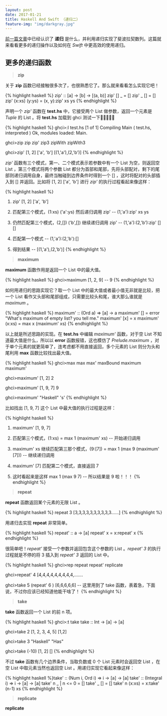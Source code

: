 ```yaml
---
layout: post
date: 2017-01-21
title: Haskell And Swift （递归二）
feature-img: "img/darkgray.jpg"
---
```


[前一篇文章](https://redtwowolf.github.io/2017/01/16/Haskell-And-Swift-Recursion.html)中已经认识了 **递归** 是什么，并利用递归实现了斐波拉契数列。这篇就来看看更多的递归操作以及如何在 *Swift* 中更高效的使用递归。

更多的递归函数
---

> **zip**

关于 **zip** 函数已经接触很多次了，也很熟悉它了。那么就来看看怎么实现它吧！

{% highlight haskell %}
zip' :: [a] -> [b] -> [(a, b)]
zip' [] _ = []
zip' _ [] = []
zip' (x:xs) (y:ys) = (x, y):zip' xs ys
{% endhighlight %}

声明一个 *zip'* 函数在 **test.hs** 中，它接受两个 List 做参数，返回一个元素是 *Tuple* 的 List 。将 **test.hs** 加载到 ghci 测试一下🌰🌰🌰🌰🌰

{% highlight haskell %}
ghci>:l test.hs
[1 of 1] Compiling Main             ( test.hs, interpreted )
Ok, modules loaded: Main.

ghci>zip
zip       zip'      zip3      zipWith   zipWith3

ghci>zip' [1, 2] ['a', 'b']
[(1,'a'),(2,'b')]
{% endhighlight %}

*zip'* 函数有三个模式，第一、二个模式表示若参数中有一个 List 为空，则返回空 List ，第三个模式将两个参数 List 都分为首部和尾部，先将头部配对，剩下的尾部则递归调用自身，最终当触碰到边界条件时得到一个 [] ，这时将配对的头部插入到 [] 并返回。比如将 [1, 2] ['a', 'b'] 进行 *zip'* 的执行过程看起来像这样：

{% highlight haskell %}
1. zip' [1, 2] ['a', 'b']

2. 匹配第三个模式，(1:xs) ('a':ys) 然后递归调用 zip'
-- (1,'a'):zip' xs ys

3. 仍然匹配第三个模式，(2,[]) ('b',[])  继续递归调用 zip'
-- (1,'a'):(2,'b'):zip' [] []

4. 匹配第一个模式
-- (1,'a'):(2,'b'):[]

5. 得到结果
-- [(1,'a'),(2,'b')]
{% endhighlight %}

> **maximum**

**maximum** 函数作用是返回一个 List 中的最大值。

{% highlight haskell %}
ghci>maximum [1, 2, 9] -- 9
{% endhighlight %}

如何用递归的思路实现它？取一个 List 中的最大值或者最小值无非就是比较，把一个 List 看作又头部和尾部组成，只需要比较头和尾，谁大那么谁就是 *maximum* 。

{% highlight haskell %}
maximum' :: (Ord a) => [a] -> a
maximum' [] = error "What's maximum of empty list? you tell me."
maximum' [x] = x
maximum' (x:xs) = max x (maximum' xs)
{% endhighlight %}

以上就是所述思路的实现。在 **test.hs** 中编辑 *maximum'* 函数，对于空 List 不知道最大值是什么，所以以 **error** 函数报错，这也模仿了 *Prelude.maximum* ，对于单个元素的就更简单了，连考虑都不用直接返回，多个元素的 List 则分为头和尾利用 **max** 函数比较找出最大值。

{% highlight haskell %}
ghci>max
max       max'      maxBound  maximum   maximum'

ghci>maximum' [1, 2]
2

ghci>maximum' [1, 9, 7]
9

ghci>maximum' "Haskell"
's'
{% endhighlight %}

比如找出 [1, 9, 7] 这个 List 中最大值的执行过程是这样：

{% highlight haskell %}
1. maximum' [1, 9, 7]

2. 匹配第三个模式，(1:xs) = max 1 (maximum' xs) -- 开始递归调用

3. maximum' xs 继续匹配第三那个模式，(9:[7]) = max 1 (max 9 (maximum' [7])) -- 继续递归调用

4. maximum' [7] 匹配第二个模式，直接返回 7

5. 这时看起来是这样 max 1 (max 9 7) -- 所以结果是 9 啦！！！
{% endhighlight %}

> **repeat**

**repeat** 函数返回某个元素的无限 List 。

{% highlight haskell %}
repeat 3
[3,3,3,3,3,3,3,3,3,3......]
{% endhighlight %}

用递归去实现 **repeat** 非常简单。

{% highlight haskell %}
repeat' :: a -> [a]
repeat' x = x:repeat' x
{% endhighlight %}

很简单吧！*repeat'* 接受一个参数并返回包含这个参数的 List 。*repeat' 3* 的执行过程就是不停的将 3 插入到 *repeat' 3* 返回的 List 中。

{% highlight haskell %}
ghci>rep
repeat     repeat'    replicate

ghci>repeat' 4
[4,4,4,4,4,4,4,4,4,.......

ghci>take 5 (repeat' 6 )
[6,6,6,6,6]
-- 这里用到了 take 函数，表着急，下面说，不过你应该已经知道他能干啥了！
{% endhighlight %}

> **take**

**take** 函数返回一个 List 的前 n 项。

{% highlight haskell %}
ghci>:t take
take :: Int -> [a] -> [a]

ghci>take 2 [1, 2, 3, 4, 5]
[1,2]

ghci>take 3 "Haskell"
"Has"

ghci>take (-10) [1, 2]
[]
{% endhighlight %}

不过 **take** 函数有几个边界条件，当取负数或 0 个 List 元素时会返回空 List ，在空 List 中取元素当然也返回空 List 。用递归实现它看起来像这样：

{% highlight haskell %}take' :: (Num i, Ord i) => i -> [a] -> [a]
take' :: (Integral i) => i -> [a] -> [a]
take' n _
    | n <= 0   = []
take' _ []     = []
take' n (x:xs) = x:take' (n-1) xs
{% endhighlight %}

> **replicate**

**replicate**
